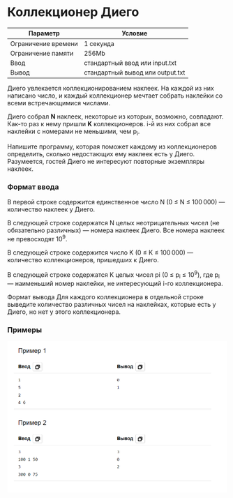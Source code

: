#  Коллекционер Диего

| Параметр            | Условие                          |
|---------------------|----------------------------------|
| Ограничение времени | 1 секунда                        |
| Ограничение памяти  | 256Mb                            |
| Ввод                | стандартный ввод или input.txt   |
| Вывод               | стандартный вывод или output.txt |

Диего увлекается коллекционированием наклеек. 
На каждой из них написано число, и каждый коллекционер мечтает собрать наклейки со всеми встречающимися числами.

Диего собрал **N** наклеек, некоторые из которых, возможно, совпадают. 
Как-то раз к нему пришли **K** коллекционеров. 
i-й из них собрал все наклейки с номерами не меньшими, чем p<sub>i</sub>. 

Напишите программу, которая поможет каждому из коллекционеров определить, сколько недостающих ему наклеек есть у Диего. Разумеется, гостей Диего не интересуют повторные экземпляры наклеек.

### Формат ввода
В первой строке содержится единственное число N (0 ≤ N ≤ 100 000) — количество наклеек у Диего.

В следующей строке содержатся N целых неотрицательных чисел (не обязательно различных) — 
номера наклеек Диего. Все номера наклеек не превосходят 10<sup>9</sup>.

В следующей строке содержится число K (0 ≤ K ≤ 100 000) — количество коллекционеров, пришедших к Диего. 

В следующей строке содержатся K целых чисел pi (0 ≤ p<sub>i</sub> ≤ 10<sup>9</sup>), 
где p<sub>i</sub> — наименьший номер наклейки, не интересующий i-го коллекционера.

Формат вывода
Для каждого коллекционера в отдельной строке выведите количество различных чисел на наклейках, 
которые есть у Диего, но нет у этого коллекционера.

### Примеры
![img.png](img.png)